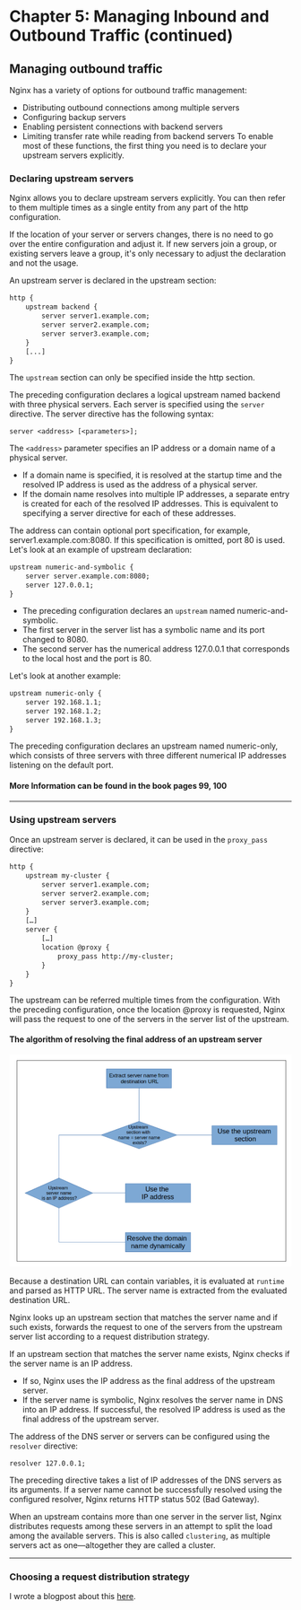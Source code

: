 # Chapter 5: Managing Inbound and Outbound Traffic (continued)

## Managing outbound traffic

Nginx has a variety of options for outbound traffic management:
- Distributing outbound connections among multiple servers
- Configuring backup servers
- Enabling persistent connections with backend servers
- Limiting transfer rate while reading from backend servers
To enable most of these functions, the first thing you need is to declare your upstream servers explicitly.

### Declaring upstream servers
Nginx allows you to declare upstream servers explicitly. You can then refer to them multiple times as a single entity from any part of the http configuration. 

If the location of your server or servers changes, there is no need to go over the entire configuration and adjust it. If new servers join a group, or existing servers leave a group, it's only necessary to adjust the declaration and not the usage.

An upstream server is declared in the upstream section:
```nginx
http {
    upstream backend {
        server server1.example.com;
        server server2.example.com;
        server server3.example.com;
    }
    [...]
}
```
The `upstream` section can only be specified inside the http section. 

The preceding configuration declares a logical upstream named backend with three physical
servers. Each server is specified using the `server` directive. The server directive has
the following syntax:
```
server <address> [<parameters>];
```
The `<address>` parameter specifies an IP address or a domain name of a physical server. 
- If a domain name is specified, it is resolved at the startup time and the resolved IP address is used as the address of a physical server. 
- If the domain name resolves into multiple IP addresses, a separate entry is created for each of the resolved IP addresses. This is equivalent to specifying a server directive for each of these addresses.

The address can contain optional port specification, for example, server1.example.com:8080. 
If this specification is omitted, port 80 is used. Let's look at an example of upstream declaration:
```nginx
upstream numeric-and-symbolic {
    server server.example.com:8080;
    server 127.0.0.1;
}
```

- The preceding configuration declares an `upstream` named numeric-and-symbolic.
- The first server in the server list has a symbolic name and its port changed to 8080.
- The second server has the numerical address 127.0.0.1 that corresponds to the local host and the port is 80.

Let's look at another example:
```nginx
upstream numeric-only {
    server 192.168.1.1;
    server 192.168.1.2;
    server 192.168.1.3;
}
```
The preceding configuration declares an upstream named numeric-only, which consists of three servers with three different numerical IP addresses listening on the default port.

#### More Information can be found in the book pages 99, 100

---
### Using upstream servers
Once an upstream server is declared, it can be used in the `proxy_pass` directive:
```nginx
http {
    upstream my-cluster {
        server server1.example.com;
        server server2.example.com;
        server server3.example.com;
    }
    […]
    server {
        […]
        location @proxy {
            proxy_pass http://my-cluster;
        }
    }
}
```
The upstream can be referred multiple times from the configuration. With the preceding configuration, once the location @proxy is requested, Nginx will pass the request to one of the servers in the server list of the upstream.

#### The algorithm of resolving the final address of an upstream server
![Resolving final address Algorithm](/assets/images/nginx/resolving-final-address-in-upstream-server.png)

Because a destination URL can contain variables, it is evaluated at `runtime` and parsed as HTTP URL. The server name is extracted from the evaluated destination URL. 

Nginx looks up an upstream section that matches the server name and if such exists, forwards the request to one of the servers from the upstream server list according to a request distribution strategy.

If an upstream section that matches the server name exists, Nginx checks if the server name is an IP address. 
  - If so, Nginx uses the IP address as the final address of the upstream server. 
  - If the server name is symbolic, Nginx resolves the server name in DNS into an IP address. If successful, the resolved IP address is used as the final address of the upstream server.

The address of the DNS server or servers can be configured using the `resolver` directive:
```
resolver 127.0.0.1;
```
The preceding directive takes a list of IP addresses of the DNS servers as its arguments. If a server name cannot be successfully resolved using the configured resolver, Nginx returns HTTP status 502 (Bad Gateway).

When an upstream contains more than one server in the server list, Nginx distributes requests among these servers in an attempt to split the load among the available servers. This is also called `clustering`, as multiple servers act as one—altogether they are called a cluster.

---

### Choosing a request distribution strategy
I wrote a blogpost about this [here](https://ahmadateya.github.io/blog/request-distribtion-strategies-in-nginx/).